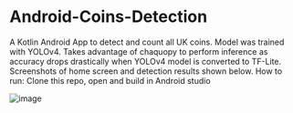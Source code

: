 # Android-Coins-Detection
A Kotlin Android App to detect and count all UK coins. Model was trained with YOLOv4. Takes advantage of chaquopy to perform inference as accuracy drops drastically when YOLOv4 model is converted to TF-Lite. Screenshots of home screen and detection results shown below. 
How to run:
Clone this repo, open and build in Android studio


![image](https://drive.google.com/file/d/1a-xitw-_oWIItQR3GhT8fAcn1eT1C6Hy/view?usp=sharing)



